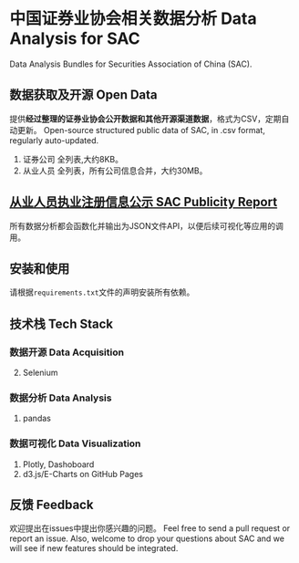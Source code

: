 # 中国证券业协会相关数据分析 Data Analysis for SAC
Data Analysis Bundles for Securities Association of China (SAC).

## 数据获取及开源 Open Data 
提供**经过整理的证券业协会公开数据和其他开源渠道数据**，格式为CSV，定期自动更新。
Open-source structured public data of SAC, in .csv format, regularly auto-updated.
1. 证券公司
全列表,大约8KB。
2. 从业人员
全列表，所有公司信息合并，大约30MB。

## [从业人员执业注册信息公示 SAC Publicity Report](http://person.sac.net.cn/pages/registration/sac-publicity-report.html)
所有数据分析都会函数化并输出为JSON文件API，以便后续可视化等应用的调用。

## 安装和使用
请根据`requirements.txt`文件的声明安装所有依赖。

## 技术栈 Tech Stack
### 数据开源 Data Acquisition
2. Selenium

### 数据分析 Data Analysis
1. pandas

### 数据可视化 Data Visualization
1. Plotly, Dashoboard
2. d3.js/E-Charts on GitHub Pages

## 反馈 Feedback
欢迎提出在issues中提出你感兴趣的问题。 Feel free to send a pull request or report an issue. Also, welcome to drop your questions about SAC and we will see if new features should be integrated.  
